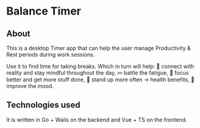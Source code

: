# Balance Timer

## About

This is a desktop Timer app that can help the user manage Productivity & Rest periods during work sessions.

Use it to find time for taking breaks. Which in turn will help:
🧘 connect with reality and stay mindful throughout the day,
💤 battle the fatigue,
🧠 focus better and get more stuff done,
🌱 stand up more often -> health benefits,
🙂 improve the mood.

## Technologies used

It is written in Go + Wails on the backend and Vue + TS on the frontend.
